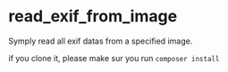 # read_exif_from_image
Symply read all exif datas from a specified image.

if you clone it, please make sur you run `composer install`
